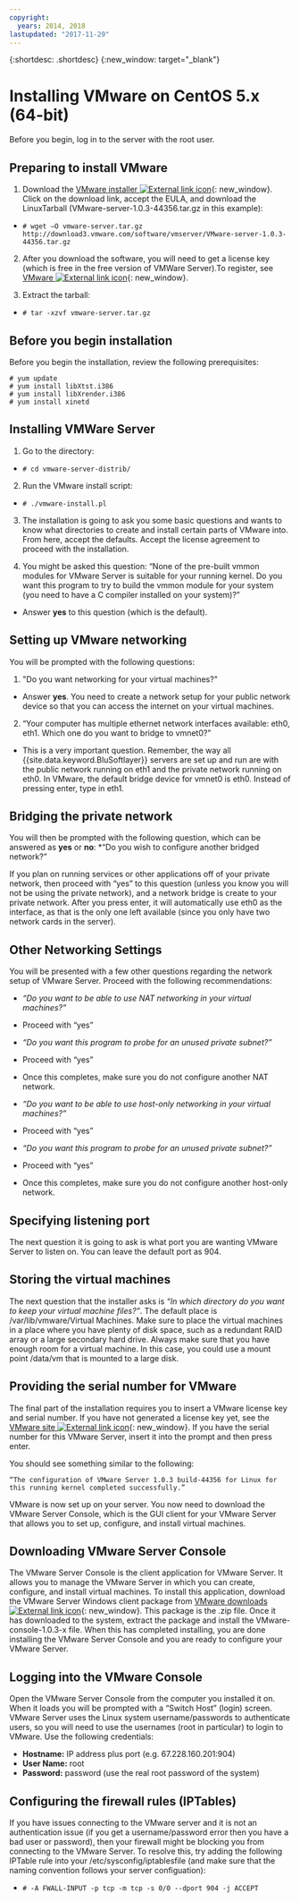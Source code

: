 ```yaml
---
copyright:
  years: 2014, 2018
lastupdated: "2017-11-29"
---
```

{:shortdesc: .shortdesc}
{:new_window: target="_blank"}

# Installing VMware on CentOS 5.x (64-bit)

Before you begin, log in to the server with the root user.

## Preparing to install VMware

1. Download the [VMware installer ![External link icon](../../icons/launch-glyph.svg "External link icon")](http://vmware.com/download/server/){: new_window}. Click on the download link, accept the EULA, and download the LinuxTarball (VMware-server-1.0.3-44356.tar.gz in this example):

* `# wget –O vmware-server.tar.gz http://download3.vmware.com/software/vmserver/VMware-server-1.0.3-44356.tar.gz`

2. After you download the software, you will need to get a license key (which is free in the free version of VMWare Server).To register, see [VMware ![External link icon](../../icons/launch-glyph.svg "External link icon")](http://register.vmware.com/content/registration.html){: new_window}.

3. Extract the tarball:

* `# tar -xzvf vmware-server.tar.gz`

## Before you begin installation
Before you begin the installation, review the following prerequisites:

```
# yum update
# yum install libXtst.i386
# yum install libXrender.i386
# yum install xinetd
```

## Installing VMWare Server

1. Go to the directory:

* `# cd vmware-server-distrib/`

2. Run the VMware install script:

* `# ./vmware-install.pl`

3. The installation is going to ask you some basic questions and wants to know what directories to create and install certain parts of VMware into. From here, accept the defaults. Accept the license agreement to proceed with the installation.

4. You might be asked this question: “None of the pre-built vmmon modules for VMware Server is suitable for your running kernel. Do you want this program to try to build the vmmon module for your system (you need to have a C compiler installed on your system)?”
* Answer **yes** to this question (which is the default).

## Setting up VMware networking
You will be prompted with the following questions:

1. "Do you want networking for your virtual machines?" 
* Answer **yes**. You need to create a network setup for your public network device so that you can access the internet on your virtual machines.

2. “Your computer has multiple ethernet network interfaces available: eth0, eth1. Which one do you want to bridge to vmnet0?”
* This is a very important question. Remember, the way all {{site.data.keyword.BluSoftlayer}} servers are set up and run are with the public network running on eth1 and the private network running on eth0. In VMware, the default bridge device for vmnet0 is eth0. Instead of pressing enter, type in eth1.

## Bridging the private network 
You will then be prompted with the following question, which can be answered as **yes** or **no**:
*“Do you wish to configure another bridged network?”

If you plan on running services or other applications off of your private network, then proceed with “yes” to this question (unless you know you will not be using the private network), and a network bridge is create to your private network. After you press enter, it will automatically use eth0 as the interface, as that is the only one left available (since you only have two network cards in the server).

## Other Networking Settings

You will be presented with a few other questions regarding the network setup of VMware Server. Proceed with the following recommendations:

* *“Do you want to be able to use NAT networking in your virtual machines?”*

- Proceed with “yes”

* *“Do you want this program to probe for an unused private subnet?”*

- Proceed with “yes”

- Once this completes, make sure you do not configure another NAT network.

* *“Do you want to be able to use host-only networking in your virtual machines?”*

- Proceed with “yes”

* *“Do you want this program to probe for an unused private subnet?”*

- Proceed with “yes”

- Once this completes, make sure you do not configure another host-only network.

## Specifying listening port

The next question it is going to ask is what port you are wanting VMware Server to listen on. You can leave the default port as 904.

## Storing the virtual machines

The next question that the installer asks is *“In which directory do you want to keep your virtual machine files?”*. The default place is /var/lib/vmware/Virtual Machines. Make sure to place the virtual machines in a place where you have plenty of disk space, such as a redundant RAID array or a large secondary hard drive. Always make sure that you have enough room for a virtual machine. In this case, you could use a mount point /data/vm that is mounted to a large disk.

## Providing the serial number for VMware

The final part of the installation requires you to insert a VMware license key and serial number. If you have not generated a license key yet, see the [VMware site ![External link icon](../../icons/launch-glyph.svg "External link icon")](http://register.vmware.com/content/registration.html){: new_window}. If you have the serial number for this VMware Server, insert it into the prompt and then press enter.

You should see something similar to the following:

    “The configuration of VMware Server 1.0.3 build-44356 for Linux for this running kernel completed successfully.”

VMware is now set up on your server. You now need to download the VMware Server Console, which is the GUI client for your VMware Server that allows you to set up, configure, and install virtual machines.

## Downloading VMware Server Console

The VMware Server Console is the client application for VMware Server. It allows you to manage the VMware Server in which you can create, configure, and install virtual machines. To install this application, download the VMware Server Windows client package from [VMware downloads ![External link icon](../../icons/launch-glyph.svg "External link icon")](http://vmware.com/download/server/){: new_window}. This package is the .zip file. Once it has downloaded to the system, extract the package and install the VMware-console-1.0.3-x file. When this has completed installing, you are done installing the VMware Server Console and you are ready to configure your VMware Server.

## Logging into the VMware Console

Open the VMware Server Console from the computer you installed it on. When it loads you will be prompted with a “Switch Host” (login) screen. VMware Server uses the Linux system username/passwords to authenticate users, so you will need to use the usernames (root in particular) to login to VMware. Use the following credentials:

* **Hostname:** IP address plus port (e.g. 67.228.160.201:904)<br />
* **User Name:** root<br />
* **Password:** password (use the real root password of the system)

## Configuring the firewall rules (IPTables)

If you have issues connecting to the VMware server and it is not an authentication issue (if you get a username/password error then you have a bad user or password), then your firewall might be blocking you from connecting to the VMware Server. To resolve this, try adding the following IPTable rule into your /etc/sysconfig/iptablesfile (and make sure that the naming convention follows your server configuation):

- `# -A FWALL-INPUT -p tcp -m tcp -s 0/0 --dport 904 -j ACCEPT`


